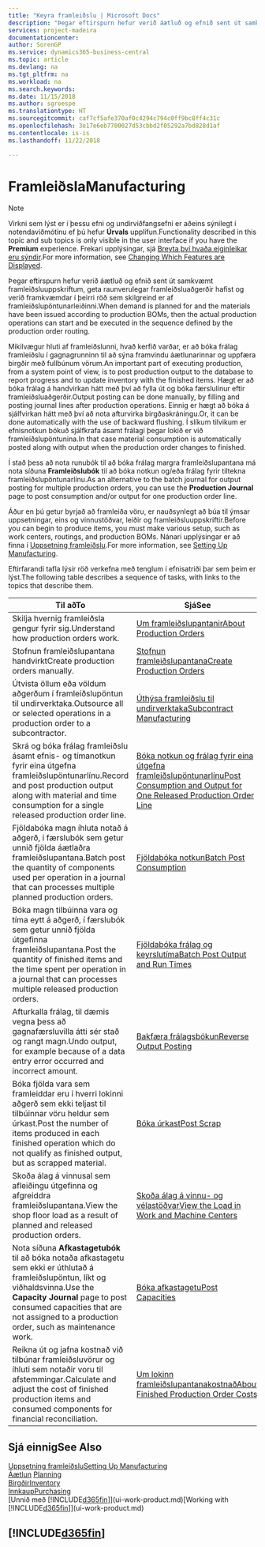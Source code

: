 ```yaml
---
title: "Keyra framleiðslu | Microsoft Docs"
description: "Þegar eftirspurn hefur verið áætluð og efnið sent út samkvæmt framleiðsluuppskriftum, geta raunverulegar framleiðsluaðgerðir hafist og verið framkvæmdar í þeirri röð sem skilgreind er af framleiðslupöntunarleiðinni."
services: project-madeira
documentationcenter: 
author: SorenGP
ms.service: dynamics365-business-central
ms.topic: article
ms.devlang: na
ms.tgt_pltfrm: na
ms.workload: na
ms.search.keywords: 
ms.date: 11/15/2018
ms.author: sgroespe
ms.translationtype: HT
ms.sourcegitcommit: caf7cf5afe370af0c4294c794c0ff9bc8ff4c31c
ms.openlocfilehash: 3e17e6eb7700027d53cbbd2f05292a7bd828d1af
ms.contentlocale: is-is
ms.lasthandoff: 11/22/2018

---
```

# <a name="manufacturing"></a><span data-ttu-id="1d9e0-103">Framleiðsla</span><span class="sxs-lookup"><span data-stu-id="1d9e0-103">Manufacturing</span></span>
> [!NOTE]
> <span data-ttu-id="1d9e0-104">Virkni sem lýst er í þessu efni og undirviðfangsefni er aðeins sýnilegt í notendaviðmótinu ef þú hefur **Úrvals** upplifun.</span><span class="sxs-lookup"><span data-stu-id="1d9e0-104">Functionality described in this topic and sub topics is only visible in the user interface if you have the **Premium** experience.</span></span> <span data-ttu-id="1d9e0-105">Frekari upplýsingar, sjá [Breyta því hvaða eiginleikar eru sýndir](ui-experiences.md).</span><span class="sxs-lookup"><span data-stu-id="1d9e0-105">For more information, see [Changing Which Features are Displayed](ui-experiences.md).</span></span>

<span data-ttu-id="1d9e0-106">Þegar eftirspurn hefur verið áætluð og efnið sent út samkvæmt framleiðsluuppskriftum, geta raunverulegar framleiðsluaðgerðir hafist og verið framkvæmdar í þeirri röð sem skilgreind er af framleiðslupöntunarleiðinni.</span><span class="sxs-lookup"><span data-stu-id="1d9e0-106">When demand is planned for and the materials have been issued according to production BOMs, then the actual production operations can start and be executed in the sequence defined by the production order routing.</span></span>  

<span data-ttu-id="1d9e0-107">Mikilvægur hluti af framleiðslunni, hvað kerfið varðar, er að bóka frálag framleiðslu í gagnagrunninn til að sýna framvindu áætlunarinnar og uppfæra birgðir með fullbúnum vörum.</span><span class="sxs-lookup"><span data-stu-id="1d9e0-107">An important part of executing production, from a system point of view, is to post production output to the database to report progress and to update inventory with the finished items.</span></span> <span data-ttu-id="1d9e0-108">Hægt er að bóka frálag á handvirkan hátt með því að fylla út og bóka færslulínur eftir framleiðsluaðgerðir.</span><span class="sxs-lookup"><span data-stu-id="1d9e0-108">Output posting can be done manually, by filling and posting journal lines after production operations.</span></span> <span data-ttu-id="1d9e0-109">Einnig er hægt að bóka á sjálfvirkan hátt með því að nota afturvirka birgðaskráningu.</span><span class="sxs-lookup"><span data-stu-id="1d9e0-109">Or, it can be done automatically with the use of backward flushing.</span></span> <span data-ttu-id="1d9e0-110">Í slíkum tilvikum er efnisnotkun bókuð sjálfkrafa ásamt frálagi þegar lokið er við framleiðslupöntunina.</span><span class="sxs-lookup"><span data-stu-id="1d9e0-110">In that case material consumption is automatically posted along with output when the production order changes to finished.</span></span>  

<span data-ttu-id="1d9e0-111">Í stað þess að nota runubók til að bóka frálag margra framleiðslupantana má nota síðuna **Framleiðslubók** til að bóka notkun og/eða frálag fyrir tiltekna framleiðslupöntunarlínu.</span><span class="sxs-lookup"><span data-stu-id="1d9e0-111">As an alternative to the batch journal for output posting for multiple production orders, you can use the **Production Journal** page to post consumption and/or output for one production order line.</span></span>

<span data-ttu-id="1d9e0-112">Áður en þú getur byrjað að framleiða vöru, er nauðsynlegt að búa til ýmsar uppsetningar, eins og vinnustöðvar, leiðir og framleiðsluuppskriftir.</span><span class="sxs-lookup"><span data-stu-id="1d9e0-112">Before you can begin to produce items, you must make various setup, such as work centers, routings, and production BOMs.</span></span> <span data-ttu-id="1d9e0-113">Nánari upplýsingar er að finna í [Uppsetning framleiðslu](production-configure-production-processes.md).</span><span class="sxs-lookup"><span data-stu-id="1d9e0-113">For more information, see [Setting Up Manufacturing](production-configure-production-processes.md).</span></span>

<span data-ttu-id="1d9e0-114">Eftirfarandi tafla lýsir röð verkefna með tenglum í efnisatriði þar sem þeim er lýst.</span><span class="sxs-lookup"><span data-stu-id="1d9e0-114">The following table describes a sequence of tasks, with links to the topics that describe them.</span></span>   

|<span data-ttu-id="1d9e0-115">**Til að**</span><span class="sxs-lookup"><span data-stu-id="1d9e0-115">**To**</span></span>|<span data-ttu-id="1d9e0-116">**Sjá**</span><span class="sxs-lookup"><span data-stu-id="1d9e0-116">**See**</span></span>|  
|------------|-------------|  
|<span data-ttu-id="1d9e0-117">Skilja hvernig framleiðsla gengur fyrir sig.</span><span class="sxs-lookup"><span data-stu-id="1d9e0-117">Understand how production orders work.</span></span>|[<span data-ttu-id="1d9e0-118">Um framleiðslupantanir</span><span class="sxs-lookup"><span data-stu-id="1d9e0-118">About Production Orders</span></span>](production-about-production-orders.md)|
|<span data-ttu-id="1d9e0-119">Stofnun framleiðslupantana handvirkt</span><span class="sxs-lookup"><span data-stu-id="1d9e0-119">Create production orders manually.</span></span>|[<span data-ttu-id="1d9e0-120">Stofnun framleiðslupantana</span><span class="sxs-lookup"><span data-stu-id="1d9e0-120">Create Production Orders</span></span>](production-how-to-create-production-orders.md)|
|<span data-ttu-id="1d9e0-121">Útvista öllum eða völdum aðgerðum í framleiðslupöntun til undirverktaka.</span><span class="sxs-lookup"><span data-stu-id="1d9e0-121">Outsource all or selected operations in a production order to a subcontractor.</span></span>|[<span data-ttu-id="1d9e0-122">Úthýsa framleiðslu til undirverktaka</span><span class="sxs-lookup"><span data-stu-id="1d9e0-122">Subcontract Manufacturing</span></span>](production-how-to-subcontract-manufacturing.md)|
|<span data-ttu-id="1d9e0-123">Skrá og bóka frálag framleiðslu ásamt efnis- og tímanotkun fyrir eina útgefna framleiðslupöntunarlínu.</span><span class="sxs-lookup"><span data-stu-id="1d9e0-123">Record and post production output along with material and time consumption for a single released production order line.</span></span>|[<span data-ttu-id="1d9e0-124">Bóka notkun og frálag fyrir eina útgefna framleiðslupöntunarlínu</span><span class="sxs-lookup"><span data-stu-id="1d9e0-124">Post Consumption and Output for One Released Production Order Line</span></span>](production-how-to-register-consumption-and-output.md)|  
|<span data-ttu-id="1d9e0-125">Fjöldabóka magn íhluta notað á aðgerð, í færslubók sem getur unnið fjölda áætlaðra framleiðslupantana.</span><span class="sxs-lookup"><span data-stu-id="1d9e0-125">Batch post the quantity of components used per operation in a journal that can processes multiple planned production orders.</span></span>|[<span data-ttu-id="1d9e0-126">Fjöldabóka notkun</span><span class="sxs-lookup"><span data-stu-id="1d9e0-126">Batch Post Consumption</span></span>](production-how-to-post-consumption.md)|
|<span data-ttu-id="1d9e0-127">Bóka magn tilbúinna vara og tíma eytt á aðgerð, í færslubók sem getur unnið fjölda útgefinna framleiðslupantana.</span><span class="sxs-lookup"><span data-stu-id="1d9e0-127">Post the quantity of finished items and the time spent per operation in a journal that can processes multiple released production orders.</span></span>|[<span data-ttu-id="1d9e0-128">Fjöldabóka frálag og keyrslutíma</span><span class="sxs-lookup"><span data-stu-id="1d9e0-128">Batch Post Output and Run Times</span></span>](production-how-to-post-output-quantity.md)|
|<span data-ttu-id="1d9e0-129">Afturkalla frálag, til dæmis vegna þess að gagnafærsluvilla átti sér stað og rangt magn.</span><span class="sxs-lookup"><span data-stu-id="1d9e0-129">Undo output, for example because of a data entry error occurred and incorrect amount.</span></span>  |[<span data-ttu-id="1d9e0-130">Bakfæra frálagsbókun</span><span class="sxs-lookup"><span data-stu-id="1d9e0-130">Reverse Output Posting</span></span>](production-how-to-reverse-output-posting.md)|  
|<span data-ttu-id="1d9e0-131">Bóka fjölda vara sem framleiddar eru í hverri lokinni aðgerð sem ekki teljast til tilbúinnar vöru heldur sem úrkast.</span><span class="sxs-lookup"><span data-stu-id="1d9e0-131">Post the number of items produced in each finished operation which do not qualify as finished output, but as scrapped material.</span></span>|[<span data-ttu-id="1d9e0-132">Bóka úrkast</span><span class="sxs-lookup"><span data-stu-id="1d9e0-132">Post Scrap</span></span>](production-how-to-post-scrap.md)|
|<span data-ttu-id="1d9e0-133">Skoða álag á vinnusal sem afleiðingu útgefinna og afgreiddra framleiðslupantana.</span><span class="sxs-lookup"><span data-stu-id="1d9e0-133">View the shop floor load as a result of planned and released production orders.</span></span>|[<span data-ttu-id="1d9e0-134">Skoða álag á vinnu- og vélastöðvar</span><span class="sxs-lookup"><span data-stu-id="1d9e0-134">View the Load in Work and Machine Centers</span></span>](production-how-to-view-the-load-on-work-centers.md)|      
|<span data-ttu-id="1d9e0-135">Nota síðuna **Afkastagetubók** til að bóka notaða afkastagetu sem ekki er úthlutað á framleiðslupöntun, líkt og viðhaldsvinna.</span><span class="sxs-lookup"><span data-stu-id="1d9e0-135">Use the **Capacity Journal** page to post consumed capacities that are not assigned to a production order, such as maintenance work.</span></span>|[<span data-ttu-id="1d9e0-136">Bóka afkastagetu</span><span class="sxs-lookup"><span data-stu-id="1d9e0-136">Post Capacities</span></span>](production-how-to-post-capacities.md)|  
|<span data-ttu-id="1d9e0-137">Reikna út og jafna kostnað við tilbúnar framleiðsluvörur og íhluti sem notaðir voru til afstemmingar.</span><span class="sxs-lookup"><span data-stu-id="1d9e0-137">Calculate and adjust the cost of finished production items and consumed components for financial reconciliation.</span></span>|[<span data-ttu-id="1d9e0-138">Um lokinn framleiðslupantanakostnað</span><span class="sxs-lookup"><span data-stu-id="1d9e0-138">About Finished Production Order Costs</span></span>](finance-about-finished-production-order-costs.md)|  

## <a name="see-also"></a><span data-ttu-id="1d9e0-139">Sjá einnig</span><span class="sxs-lookup"><span data-stu-id="1d9e0-139">See Also</span></span>  
[<span data-ttu-id="1d9e0-140">Uppsetning framleiðslu</span><span class="sxs-lookup"><span data-stu-id="1d9e0-140">Setting Up Manufacturing</span></span>](production-configure-production-processes.md)  
<span data-ttu-id="1d9e0-141">[Áætlun](production-planning.md)    </span><span class="sxs-lookup"><span data-stu-id="1d9e0-141">[Planning](production-planning.md)    </span></span>  
[<span data-ttu-id="1d9e0-142">Birgðir</span><span class="sxs-lookup"><span data-stu-id="1d9e0-142">Inventory</span></span>](inventory-manage-inventory.md)  
[<span data-ttu-id="1d9e0-143">Innkaup</span><span class="sxs-lookup"><span data-stu-id="1d9e0-143">Purchasing</span></span>](purchasing-manage-purchasing.md)  
<span data-ttu-id="1d9e0-144">[Unnið með [!INCLUDE[d365fin](includes/d365fin_md.md)]](ui-work-product.md)</span><span class="sxs-lookup"><span data-stu-id="1d9e0-144">[Working with [!INCLUDE[d365fin](includes/d365fin_md.md)]](ui-work-product.md)</span></span>

## [!INCLUDE[d365fin](includes/free_trial_md.md)]  

